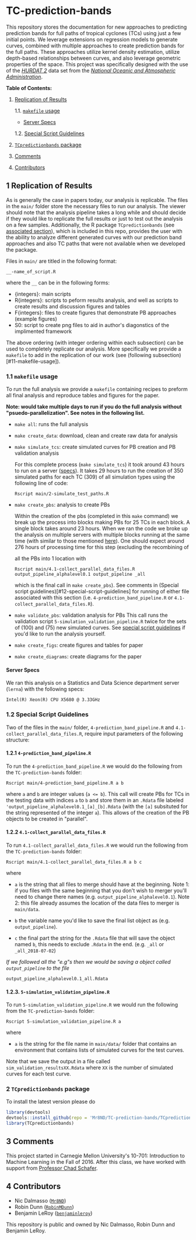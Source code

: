 # TC-prediction-bands

This repository stores the documentation for new approaches to predicting
prediction bands for full paths of tropical cyclones (TCs) using just a few initial
points. We leverage extensions on regression models to generate curves,
combined with multiple approaches to create prediction bands for the full paths.
These approaches utilize kernel density estimation, utilize depth-based
relationships between curves, and also leverage geometric properties of the
space. This project was specifically designed with the use of the
[*HURDAT 2*](http://www.aoml.noaa.gov/hrd/hurdat/hurdat2-1851-2015-070616.txt)
data set from the [*National Oceanic and Atmospheric Administration*](
http://www.aoml.noaa.gov/hrd/hurdat/Data_Storm.html).

**Table of Contents:**

1. [Replication of Results](#1-replication-of-results)

    1.1. [`makefile` usage](#11-makefile-usage)
    - [Server Specs](#server-specs)

    1.2. [Special Script Guidelines](#12-special-script-guidelines)

2. [`TCpredictionbands` package](#2-tcpredictionbands-package)
3. [Comments](#3-comments)
4. [Contributors](#4-contributors)

## 1 Replication of Results

As is generally the case in papers today, our analysis is replicable. The files
in the `main/` folder store the necessary files to run our analysis. The viewer
should note that the analysis pipeline takes a long while and should decide if
they would like to replicate the full results or just to test out the analysis
on a few samples. Additionally, the R package `TCpredictionbands` (see
[associated section](#2-tcpredictionbands-package)), which is included in this
repo, provides the user with the ability to analyze different generated
curves with our prediction band approaches and also TC paths that were not
available when we developed the package.

Files in `main/` are titled in the following format:
```{r}
__-name_of_script.R
```
where the `__` can be in the following forms:

- {integers}: main scripts
- R{integers}: scripts to peform results analysis, and well as scripts to
    create results and discussion figures and tables
- F{integers}: files to create figures that demonstrate PB approaches
    (example figures)
- S0: script to create png files to aid in author's diagonstics of the
    implimented framework

The above ordering (with integer ordering within each subsection) can be used
to completely replicate our analysis. More specifically we provide a `makefile`
to add in the replication of our work (see
(following subsection)[#11-makefile-usage]).

### 1.1 `makefile` usage
To run the full analysis we provide a `makefile` containing recipes to preform
all final analysis and reproduce tables and figures for the paper.

**Note: would take multiple days to run if you do the full analysis without
"psuedo-parallelization". See notes in the following list.**

+ `make all`: runs the full analysis
+ `make create_data`: download, clean and create raw data for analysis
+ `make simulate_tcs`: create simulated curves for PB creation and PB validation
    analysis

    For this complete process (`make simulate_tcs`) it took around 43 hours to
    run on a server ([specs](#server-specs)). It takes 29 hours to run the
    creation of 350 simulated paths for each TC (309) of all simulation types
    using the following line of code:
    ```{bash}
    Rscript main/2-simulate_test_paths.R
    ```
+ `make create_pbs`: analysis to create PBs

    Within the creation of the pbs (completed in this `make` command) we break
    up the process into blocks making PBs for 25 TCs in each block. A single
    block takes around 23 hours. When we ran the code we broke up the analysis
    on multiple servers with multiple blocks running at the same time (with
    similar to those mentioned [here](#server-specs)). One should expect around
    276 hours of processing time for this step (excluding the recombining of

    all the PBs into 1 location with
    ```{bash}
    Rscript main/4.1-collect_parallel_data_files.R output_pipeline_alphalevel0.1 output_pipeline _all
    ```

    which is the final call in `make create_pbs`). See comments in
    (Special script guidelines)[#12-special-script-guidelines] for running of either
    file associated with this section (i.e. `4-prediction_band_pipeline.R` or
    `4.1-collect_parallel_data_files.R`).

+ `make validate_pbs`: validation analysis for PBs
    This call runs the validation script `5-simulation_validation_pipeline.R`
    twice for the sets of (100) and (75) new simulated curves. See
    [special script guidelines](#12-special-script-guidelines) if you'd like
    to run the analysis yourself.
+ `make create_figs`: create figures and tables for paper
+ `make create_diagrams`: create diagrams for the paper

#### Server Specs

We ran this analysis on a Statistics and Data Science department server
(`lerna`) with the following specs:

`Intel(R) Xeon(R) CPU X5680 @ 3.33GHz`

### 1.2 Special Script Guidelines
Two of the files in the `main/` folder, `4-prediction_band_pipeline.R` and
`4.1-collect_parallel_data_files.R`, require input parameters of the following
structure:

#### 1.2.1 `4-prediction_band_pipeline.R`

To run the `4-prediction_band_pipeline.R` we would do the following from the
`TC-prediction-bands` folder:
```{bash}
Rscript main/4-prediction_band_pipeline.R a b
```
where `a` and `b` are integer values (`a <= b`). This call will create PBs for
TCs in the testing data with indices `a` to `b` and store them in an `.Rdata`
file labeled `'output_pipeline_alphalevel0.1_[a]_[b].Rdata` (with the `[a]`
subsituted for the string represented of the integer `a`). This allows of the
creation of the PB objects to be created in "parallel".

#### 1.2.2 `4.1-collect_parallel_data_files.R`

To run `4.1-collect_parallel_data_files.R` we would run the following from the
`TC-prediction-bands` folder:

```{bash}
Rscript main/4.1-collect_parallel_data_files.R a b c
```

where

 + `a` is the string that all files to merge should have at the beginning.
 Note 1: if you files with the same beginning that you don't wish to merger
 you'll need to change there names (e.g. `output_pipeline_alphalevel0.1`).
 Note 2: this file already assumes the location of the data files to merger is
 `main/data`.

 + `b` the variable name you'd like to save the final list object as
 (e.g. ` output_pipeline`).

 + `c` the final part the string for the `.Rdata` file that will save the
 object named `b`, this needs to exclude `.Rdata` in the end. (e.g. `_all` or
 `_all_2018-07-02`)

*If we followed all the "e.g"s then we would be saving a object called
`output_pipeline` to the file*
```{bash}
output_pipeline_alphalevel0.1_all.Rdata
```

#### 1.2.3. `5-simulation_validation_pipeline.R`

To run `5-simulation_validation_pipeline.R` we would run the following from the
`TC-prediction-bands` folder:

```{bash}
Rscript 5-simulation_validation_pipeline.R a
```

where

  + `a` is the string for the file name in `main/data/` folder that contains an
  environment that contains lists of simulated curves for the test curves.

Note that we save the output in a file called `sim_validation_resultsXX.Rdata`
where `XX` is the number of simulated curves for each test curve.

### 2 `TCpredictionbands` package

To install the latest version please do

```r
library(devtools)
devtools::install_github(repo = 'Mr8ND/TC-prediction-bands/TCpredictionbands')
library(TCpredictionbands)
```

## 3 Comments
This project started in Carnegie Mellon University's 10-701: Introduction to
Machine Learning in the Fall of 2016. After this class, we have worked with
support from [Professor Chad Schafer](http://www.stat.cmu.edu/~cschafer/).


## 4 Contributors
- Nic Dalmasso ([`Mr8ND`](https://github.com/Mr8ND))
- Robin Dunn  ([`RobinMDunn`](https://github.com/RobinMDunn))
- Benjamin LeRoy ([`benjaminleroy`](https://github.com/benjaminleroy))

This repository is public and owned by Nic Dalmasso, Robin Dunn and Benjamin
LeRoy.

